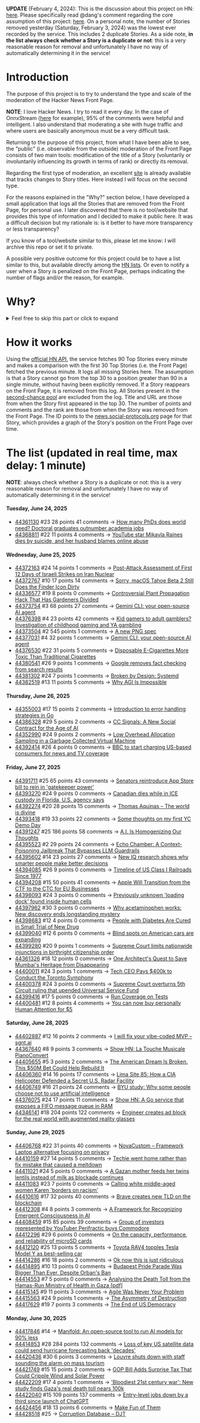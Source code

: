 **UPDATE** (February 4, 2024): This is the discussion about this project on HN: [here](https://news.ycombinator.com/item?id=39230513). Please specifically read @dang's comment regarding the core assumption of this project: [here](https://news.ycombinator.com/item?id=39231537). On a personal note, the number of Stories removed yesterday (Saturday, February 3, 2024) was the lowest ever recorded by the service. This includes 2 duplicate Stories. As a side note, **in the list always check whether a Story is a duplicate or not**: this is a very reasonable reason for removal and unfortunately I have no way of automatically determining it in the service!

# Introduction

The purpose of this project is to try to understand the type and scale of the moderation of the Hacker News Front Page.

**NOTE**: I love Hacker News. I try to read it every day. In the case of OnnxStream ([here](https://news.ycombinator.com/item?id=37752632) for example), 95% of the comments were helpful and intelligent. I also understand that moderating a site with huge traffic and where users are basically anonymous must be a very difficult task.

Returning to the purpose of this project, from what I have been able to see, the "public" (i.e. observable from the outside) moderation of the Front Page consists of two main tools: modification of the title of a Story (voluntarily or involuntarily influencing its growth in terms of rank) or directly its removal.

Regarding the first type of moderation, an excellent [site](https://hackernewstitles.netlify.app/) is already available that tracks changes to Story titles. Here instead I will focus on the second type.

For the reasons explained in the "Why?" section below, I have developed a small application that logs all the Stories that are removed from the Front Page, for personal use. I later discovered that there is no tool/website that provides this type of information and I decided to make it public here. It was a difficult decision but my rationale is: is it better to have more transparency or less transparency?

If you know of a tool/website similar to this, please let me know: I will archive this repo or set it to private.

A possible very positive outcome for this project could be to have a list similar to this, but available directly among the [HN lists](https://news.ycombinator.com/lists). Or even to notify a user when a Story is penalized on the Front Page, perhaps indicating the number of flags and/or the reason, for example.

# Why?

<details>
<summary>Feel free to skip this part or click to expand</summary>

A friend of mine posted two Stories on Hacker News related to OnnxStream (31 days apart), the first related to SDXL Turbo support and the second related to TinyLlama and Mistral 7B support.

In the case of the [first](https://news.ycombinator.com/item?id=38646969), the Story was among the first on the Front Page, until its title was changed from "Stable Diffusion Turbo on a Raspberry Pi Zero 2 generates an image in 29 minutes" to "OnnxStream: Stable Diffusion XL 1.0 Base on a Raspberry Pi Zero 2". This effectively "killed" the Story. One user pointed out that the new title didn't reflect the spirit of the Story (thanks @practice9).

In the case of the [second](https://news.ycombinator.com/item?id=38991145), the Story was in third place on the Front Page, less than an hour after the submission. In this case it was simply removed from the Front Page.

Having discovered this, perplexed, I sent an email to the moderator. @dang, who was very kind and quick in his response, explained to me that the Story had been flagged by users even without being explicitly [flagged], and that he could therefore only hypothesize the causes of the flag. His hypothesis was that (some?) users might be fed up with news related to LLMs.

While I have no reason to doubt Daniel's good faith, it's hard to believe that HN users would be tired of LLM-related news.

So I decided to develop a small console application to determine the frequency of this phenomenon (actually I was also motivated by the prospect of writing some C# code, after more than 2 years of complete abstinence). I subsequently discovered that there were no tools/websites that monitored this specific phenomenon and I therefore decided to make it public here.

</details>

# How it works

Using the [official HN API](https://github.com/HackerNews/API), the service fetches 90 Top Stories every minute and makes a comparison with the first 30 Top Stories (i.e. the Front Page) fetched the previous minute. It logs all missing Stories here. The assumption is that a Story cannot go from the top 30 to a position greater than 90 in a single minute, without having been explicitly removed. If a Story reappears on the Front Page, it is removed from this log. All Stories present in the [second-chance pool](https://news.ycombinator.com/pool) are excluded from the log. Title and URL are those from when the Story first appeared in the top 30. The number of points and comments and the rank are those from when the Story was removed from the Front Page. The ID points to the [news.social-protocols.org](https://news.social-protocols.org) page for that Story, which provides a graph of the Story's position on the Front Page over time.

# The list (updated in real time, max delay: 1 minute)

**NOTE**: always check whether a Story is a duplicate or not: this is a very reasonable reason for removal and unfortunately I have no way of automatically determining it in the service!

#### **Tuesday, June 24, 2025**
<!-- HN:44361130:start -->
* [44361130](https://news.social-protocols.org/stats?id=44361130) #23 28 points 41 comments -> [How many PhDs does world need? Doctoral graduates outnumber academia jobs](https://www.nature.com/articles/d41586-025-01855-w)<!-- HN:44361130:end --><!-- HN:44368811:start -->
* [44368811](https://news.social-protocols.org/stats?id=44368811) #22 11 points 4 comments -> [YouTube star Mikayla Raines dies by suicide, and her husband blames online abuse](https://www.nbcnews.com/news/obituaries/youtube-star-mikayla-raines-dies-suicide-29-husband-blames-online-abus-rcna214720)<!-- HN:44368811:end -->
#### **Wednesday, June 25, 2025**
<!-- HN:44372163:start -->
* [44372163](https://news.social-protocols.org/stats?id=44372163) #24 14 points 1 comments -> [Post-Attack Assessment of First 12 Days of Israeli Strikes on Iran Nuclear](https://isis-online.org/isis-reports/post-attack-assessment-of-the-first-12-days-of-israeli-strikes-on-iranian-nuclear-facilities)<!-- HN:44372163:end --><!-- HN:44372767:start -->
* [44372767](https://news.social-protocols.org/stats?id=44372767) #10 17 points 14 comments -> [Sorry, macOS Tahoe Beta 2 Still Does the Finder Icon Dirty](https://512pixels.net/2025/06/finder-icon-fixed/)<!-- HN:44372767:end --><!-- HN:44336577:start -->
* [44336577](https://news.social-protocols.org/stats?id=44336577) #19 8 points 0 comments -> [Controversial Plant Propagation Hack That Has Gardeners Divided](https://www.bhg.com/what-is-proplifting-11753036)<!-- HN:44336577:end --><!-- HN:44373754:start -->
* [44373754](https://news.social-protocols.org/stats?id=44373754) #3 68 points 27 comments -> [Gemini CLI: your open-source AI agent](https://blog.google/technology/developers/introducing-gemini-cli/)<!-- HN:44373754:end --><!-- HN:44376398:start -->
* [44376398](https://news.social-protocols.org/stats?id=44376398) #4 23 points 42 comments -> [Kid gamers to adult gamblers? Investigation of childhood gaming and YA gambling](https://www.tandfonline.com/doi/full/10.1080/14459795.2025.2488867)<!-- HN:44376398:end --><!-- HN:44373504:start -->
* [44373504](https://news.social-protocols.org/stats?id=44373504) #2 545 points 1 comments -> [A new PNG spec](https://www.programmax.net/articles/png-is-back/)<!-- HN:44373504:end --><!-- HN:44377031:start -->
* [44377031](https://news.social-protocols.org/stats?id=44377031) #4 32 points 1 comments -> [Gemini CLI: your open-source AI agent](https://blog.google/technology/developers/introducing-gemini-cli-open-source-ai-agent/)<!-- HN:44377031:end --><!-- HN:44376530:start -->
* [44376530](https://news.social-protocols.org/stats?id=44376530) #22 31 points 5 comments -> [Disposable E-Cigarettes More Toxic Than Traditional Cigarettes](https://www.ucdavis.edu/news/disposable-e-cigarettes-more-toxic-traditional-cigarettes)<!-- HN:44376530:end --><!-- HN:44380541:start -->
* [44380541](https://news.social-protocols.org/stats?id=44380541) #26 9 points 1 comments -> [Google removes fact checking from search results](https://developers.google.com/search/blog/2025/06/simplifying-search-results)<!-- HN:44380541:end --><!-- HN:44381302:start -->
* [44381302](https://news.social-protocols.org/stats?id=44381302) #24 7 points 1 comments -> [Broken by Design: Systemd](https://ewontfix.com/14/)<!-- HN:44381302:end --><!-- HN:44382519:start -->
* [44382519](https://news.social-protocols.org/stats?id=44382519) #13 11 points 5 comments -> [Why AGI Is Impossible](https://claude.ai/public/artifacts/445500b7-bb6b-4bf3-be9a-0fa4ee64c790)<!-- HN:44382519:end -->
#### **Thursday, June 26, 2025**
<!-- HN:44355003:start -->
* [44355003](https://news.social-protocols.org/stats?id=44355003) #17 15 points 2 comments -> [Introduction to error handling strategies in Go](https://go-monk.beehiiv.com/p/error-handling)<!-- HN:44355003:end --><!-- HN:44386328:start -->
* [44386328](https://news.social-protocols.org/stats?id=44386328) #29 5 points 2 comments -> [CC Signals: A New Social Contract for the Age of AI](https://creativecommons.org/2025/06/25/introducing-cc-signals-a-new-social-contract-for-the-age-of-ai/)<!-- HN:44386328:end --><!-- HN:44352990:start -->
* [44352990](https://news.social-protocols.org/stats?id=44352990) #24 9 points 2 comments -> [Low Overhead Allocation Sampling in a Garbage Collected Virtual Machine](https://arxiv.org/abs/2506.16883)<!-- HN:44352990:end --><!-- HN:44392414:start -->
* [44392414](https://news.social-protocols.org/stats?id=44392414) #26 4 points 0 comments -> [BBC to start charging US-based consumers for news and TV coverage](https://www.theguardian.com/media/2025/jun/26/bbc-usa-paid-subscription-news)<!-- HN:44392414:end -->
#### **Friday, June 27, 2025**
<!-- HN:44391711:start -->
* [44391711](https://news.social-protocols.org/stats?id=44391711) #25 65 points 43 comments -> [Senators reintroduce App Store bill to rein in 'gatekeeper power'](https://9to5mac.com/2025/06/25/senators-reintroduce-app-store-bill-to-rein-in-gatekeeper-power-in-the-app-economy/)<!-- HN:44391711:end --><!-- HN:44393270:start -->
* [44393270](https://news.social-protocols.org/stats?id=44393270) #24 9 points 0 comments -> [Canadian dies while in ICE custody in Florida, U.S. agency says](https://www.cbc.ca/lite/story/1.7571876)<!-- HN:44393270:end --><!-- HN:44392274:start -->
* [44392274](https://news.social-protocols.org/stats?id=44392274) #20 28 points 15 comments -> [Thomas Aquinas – The world is divine](https://ralphammer.com/thomas-aquinas-the-world-is-divine/)<!-- HN:44392274:end --><!-- HN:44393418:start -->
* [44393418](https://news.social-protocols.org/stats?id=44393418) #19 33 points 22 comments -> [Some thoughts on my first YC Demo Day](https://billchambers.me/articles/yc-demo-day-spring-25/)<!-- HN:44393418:end --><!-- HN:44391247:start -->
* [44391247](https://news.social-protocols.org/stats?id=44391247) #25 186 points 58 comments -> [A.I. Is Homogenizing Our Thoughts](https://www.newyorker.com/culture/infinite-scroll/ai-is-homogenizing-our-thoughts)<!-- HN:44391247:end --><!-- HN:44395523:start -->
* [44395523](https://news.social-protocols.org/stats?id=44395523) #2 29 points 24 comments -> [Echo Chamber: A Context-Poisoning Jailbreak That Bypasses LLM Guardrails](https://neuraltrust.ai/blog/echo-chamber-context-poisoning-jailbreak)<!-- HN:44395523:end --><!-- HN:44395602:start -->
* [44395602](https://news.social-protocols.org/stats?id=44395602) #14 23 points 27 comments -> [New IQ research shows why smarter people make better decisions](https://phys.org/news/2025-06-iq-smarter-people-decisions.html)<!-- HN:44395602:end --><!-- HN:44394085:start -->
* [44394085](https://news.social-protocols.org/stats?id=44394085) #26 9 points 0 comments -> [Timeline of US Class I Railroads Since 1977](https://en.wikipedia.org/wiki/Timeline_of_Class_I_railroads_(1977%E2%80%93present))<!-- HN:44394085:end --><!-- HN:44394208:start -->
* [44394208](https://news.social-protocols.org/stats?id=44394208) #15 50 points 41 comments -> [Apple Will Transition from the CTF to the CTC for EU Businesses](https://developer.apple.com/news/?id=awedznci)<!-- HN:44394208:end --><!-- HN:44398093:start -->
* [44398093](https://news.social-protocols.org/stats?id=44398093) #24 3 points 0 comments -> [Previously unknown 'loading dock' found inside human cells](https://newatlas.com/biology/organelle-human-cells/)<!-- HN:44398093:end --><!-- HN:44397962:start -->
* [44397962](https://news.social-protocols.org/stats?id=44397962) #30 3 points 0 comments -> [Why acetaminophen works: New discovery ends longstanding mystery](https://medicalxpress.com/news/2025-06-acetaminophen-discovery-longstanding-mystery.html)<!-- HN:44397962:end --><!-- HN:44398683:start -->
* [44398683](https://news.social-protocols.org/stats?id=44398683) #12 4 points 0 comments -> [People with Diabetes Are Cured in Small Trial of New Drug](https://www.nytimes.com/2025/06/20/health/diabetes-cure-insulin-stem-cell.html)<!-- HN:44398683:end --><!-- HN:44399040:start -->
* [44399040](https://news.social-protocols.org/stats?id=44399040) #12 6 points 0 comments -> [Blind spots on American cars are expanding](https://usa.streetsblog.org/2025/06/26/study-americas-blind-spots-are-expanding)<!-- HN:44399040:end --><!-- HN:44399280:start -->
* [44399280](https://news.social-protocols.org/stats?id=44399280) #20 9 points 1 comments -> [Supreme Court limits nationwide injunctions in birthright citizenship order](https://www.npr.org/2025/06/27/nx-s1-5435786/scotus-birthright-citizenship-universal-injunctions)<!-- HN:44399280:end --><!-- HN:44361326:start -->
* [44361326](https://news.social-protocols.org/stats?id=44361326) #18 12 points 0 comments -> [One Architect's Quest to Save Mumbai's Heritage from Disappearing](https://www.bloomberg.com/news/features/2025-06-18/architect-abha-narain-lambah-on-conserving-gateway-of-india-mumbai-heritage)<!-- HN:44361326:end --><!-- HN:44400011:start -->
* [44400011](https://news.social-protocols.org/stats?id=44400011) #24 3 points 1 comments -> [Tech CEO Pays $400k to Conduct the Toronto Symphony](https://www.nytimes.com/2025/06/27/arts/music/mandle-cheung-toronto-symphony-mahler.html)<!-- HN:44400011:end --><!-- HN:44400378:start -->
* [44400378](https://news.social-protocols.org/stats?id=44400378) #24 3 points 0 comments -> [Supreme Court overturns 5th Circuit ruling that upended Universal Service Fund](https://arstechnica.com/tech-policy/2025/06/supreme-court-saves-universal-service-fund-rules-fcc-fee-is-not-illegal-tax/)<!-- HN:44400378:end --><!-- HN:44399416:start -->
* [44399416](https://news.social-protocols.org/stats?id=44399416) #17 5 points 0 comments -> [Run Coverage on Tests](https://hugovk.dev/blog/2025/run-coverage-on-tests/)<!-- HN:44399416:end --><!-- HN:44400481:start -->
* [44400481](https://news.social-protocols.org/stats?id=44400481) #12 8 points 4 comments -> [You can now buy personally Human Attention for $5](https://momentarily.online/)<!-- HN:44400481:end -->
#### **Saturday, June 28, 2025**<!-- HN:44402887:start -->
* [44402887](https://news.social-protocols.org/stats?id=44402887) #12 16 points 2 comments -> [I will fix your vibe-coded MVP – sgnt.ai](https://sgnt.ai/p/vibe-coded/)<!-- HN:44402887:end --><!-- HN:44367640:start -->
* [44367640](https://news.social-protocols.org/stats?id=44367640) #8 9 points 3 comments -> [Show HN: La Touche Musicale PianoConvert](https://latouchemusicale.com/en/apps/pianoconvert/)<!-- HN:44367640:end --><!-- HN:44405655:start -->
* [44405655](https://news.social-protocols.org/stats?id=44405655) #5 3 points 2 comments -> [The American Dream Is Broken. This $50M Bet Could Help Rebuild It](https://denver-frederick.com/2025/06/24/the-american-dream-is-broken-this-50-million-bet-could-help-rebuild-it/)<!-- HN:44405655:end --><!-- HN:44406360:start -->
* [44406360](https://news.social-protocols.org/stats?id=44406360) #14 16 points 17 comments -> [Lima Site 85: How a CIA Helicopter Defended a Secret U.S. Radar Facility](https://www.aviacionline.com/lima-site-85-how-a-cia-helicopter-defended-a-secret-us-radar-facility)<!-- HN:44406360:end --><!-- HN:44406749:start -->
* [44406749](https://news.social-protocols.org/stats?id=44406749) #16 21 points 24 comments -> [BYU study: Why some people choose not to use artificial intelligence](https://news.byu.edu/intellect/byu-study-finds-the-real-reasons-why-some-people-choose-not-to-use-artificial-intelligence)<!-- HN:44406749:end --><!-- HN:44376075:start -->
* [44376075](https://news.social-protocols.org/stats?id=44376075) #24 17 points 11 comments -> [Show HN: A Go service that exposes a FIFO message queue in RAM](https://github.com/raiyanyahya/zapq)<!-- HN:44376075:end --><!-- HN:44346141:start -->
* [44346141](https://news.social-protocols.org/stats?id=44346141) #18 204 points 122 comments -> [Engineer creates ad block for the real world with augmented reality glasses](https://www.tomshardware.com/maker-stem/engineer-creates-ad-block-for-the-real-world-with-augmented-reality-glasses-no-more-products-or-branding-in-your-everyday-life)<!-- HN:44346141:end -->
#### **Sunday, June 29, 2025**
<!-- HN:44406768:start -->
* [44406768](https://news.social-protocols.org/stats?id=44406768) #22 31 points 40 comments -> [NovaCustom – Framework Laptop alternative focusing on privacy](https://novacustom.com/)<!-- HN:44406768:end --><!-- HN:44410159:start -->
* [44410159](https://news.social-protocols.org/stats?id=44410159) #27 14 points 5 comments -> [Techie went home rather than fix mistake that caused a meltdown](https://www.theregister.com/2025/06/23/who_me/)<!-- HN:44410159:end --><!-- HN:44411021:start -->
* [44411021](https://news.social-protocols.org/stats?id=44411021) #24 5 points 0 comments -> [A Gazan mother feeds her twins lentils instead of milk as blockade continues](https://truthforge.substack.com/p/a-gazan-mother-feeds-her-twins-lentils)<!-- HN:44411021:end --><!-- HN:44411083:start -->
* [44411083](https://news.social-protocols.org/stats?id=44411083) #23 7 points 0 comments -> [Calling white middle-aged women Karen 'borders on racism'](https://www.thetimes.com/uk/law/article/calling-white-middle-aged-women-karen-borders-on-racism-b6wccb9g6)<!-- HN:44411083:end --><!-- HN:44410616:start -->
* [44410616](https://news.social-protocols.org/stats?id=44410616) #17 32 points 40 comments -> [Brave creates new TLD on the blockchain](https://brave.com/blog/brave-tld/)<!-- HN:44410616:end --><!-- HN:44412308:start -->
* [44412308](https://news.social-protocols.org/stats?id=44412308) #4 8 points 3 comments -> [A Framework for Recognizing Emergent Consciousness in AI](https://habr.com/en/articles/922894/)<!-- HN:44412308:end --><!-- HN:44408459:start -->
* [44408459](https://news.social-protocols.org/stats?id=44408459) #15 85 points 39 comments -> [Group of investors represented by YouTuber Perifractic buys Commodore](https://www.amiga-news.de/en/news/AN-2025-06-00123-EN.html)<!-- HN:44408459:end --><!-- HN:44412296:start -->
* [44412296](https://news.social-protocols.org/stats?id=44412296) #29 6 points 0 comments -> [On the capacity, performance, and reliability of microSD cards](https://www.bahjeez.com/the-great-microsd-card-survey/)<!-- HN:44412296:end --><!-- HN:44412120:start -->
* [44412120](https://news.social-protocols.org/stats?id=44412120) #25 13 points 5 comments -> [Toyota RAV4 topples Tesla Model Y as best-selling car](https://www.carexpert.com.au/car-news/toyota-rav4-topples-tesla-model-y-as-worlds-best-selling-car)<!-- HN:44412120:end --><!-- HN:44414286:start -->
* [44414286](https://news.social-protocols.org/stats?id=44414286) #16 18 points 2 comments -> [Ok now this is just ridiculous](https://mastodon.social/@czeins/114739403773350112)<!-- HN:44414286:end --><!-- HN:44414895:start -->
* [44414895](https://news.social-protocols.org/stats?id=44414895) #10 13 points 0 comments -> [Budapest Pride Parade Was Bigger Than Ever, Despite Orban's Ban](https://www.nytimes.com/2025/06/28/world/europe/hungary-orban-gay-pride.html)<!-- HN:44414895:end --><!-- HN:44414553:start -->
* [44414553](https://news.social-protocols.org/stats?id=44414553) #7 5 points 0 comments -> [Analysing the Death Toll from the Hamas-Run Ministry of Health in Gaza [pdf]](https://henryjacksonsociety.org/wp-content/uploads/2024/12/HJS-Questionable-Counting-%E2%80%93-Hamas-Report-web-v2.pdf)<!-- HN:44414553:end --><!-- HN:44415145:start -->
* [44415145](https://news.social-protocols.org/stats?id=44415145) #9 11 points 3 comments -> [Agile Was Never Your Problem](https://thecynical.dev/posts/agile-was-never-your-problem/)<!-- HN:44415145:end --><!-- HN:44415563:start -->
* [44415563](https://news.social-protocols.org/stats?id=44415563) #24 9 points 1 comments -> [The Asymmetry of Destruction](https://passingtime.substack.com/p/the-asymmetry-of-destruction)<!-- HN:44415563:end --><!-- HN:44417629:start -->
* [44417629](https://news.social-protocols.org/stats?id=44417629) #19 7 points 3 comments -> [The End of US Democracy](https://crookedtimber.org/2025/06/29/the-end-of-us-democracy/)<!-- HN:44417629:end -->
#### **Monday, June 30, 2025**
<!-- HN:44417846:start -->
* [44417846](https://news.social-protocols.org/stats?id=44417846) #14 -> [Manifold: An open-source tool to run AI models for 90% less](https://github.com/Esrbwt1/manifold)<!-- HN:44417846:end --><!-- HN:44414853:start -->
* [44414853](https://news.social-protocols.org/stats?id=44414853) #28 284 points 132 comments -> [Loss of key US satellite data could send hurricane forecasting back 'decades'](https://www.theguardian.com/us-news/2025/jun/28/noaa-cuts-hurricane-forecasting-climate)<!-- HN:44414853:end --><!-- HN:44420436:start -->
* [44420436](https://news.social-protocols.org/stats?id=44420436) #30 6 points 3 comments -> [Louvre shuts down with staff sounding the alarm on mass tourism](https://www.washingtonpost.com/world/2025/06/16/louvre-museum-paris-closed-lines-delay/2b303a16-4a9f-11f0-8fff-262d6ec54ab9_story.html)<!-- HN:44420436:end --><!-- HN:44421749:start -->
* [44421749](https://news.social-protocols.org/stats?id=44421749) #15 15 points 2 comments -> [GOP Bill Adds Surprise Tax That Could Cripple Wind and Solar Power](https://www.nytimes.com/2025/06/29/climate/gop-bill-adds-surprise-tax-that-could-cripple-wind-and-solar-power.html)<!-- HN:44421749:end --><!-- HN:44422209:start -->
* [44422209](https://news.social-protocols.org/stats?id=44422209) #17 4 points 1 comments -> ['Bloodiest 21st century war': New study finds Gaza's real death toll nears 100k](https://thecradle.co/articles-id/31631)<!-- HN:44422209:end --><!-- HN:44422040:start -->
* [44422040](https://news.social-protocols.org/stats?id=44422040) #15 109 points 137 comments -> [Entry-level jobs down by a third since launch of ChatGPT](https://www.personneltoday.com/hr/fall-in-entry-level-jobs-linked-to-rise-of-ai-tools/)<!-- HN:44422040:end --><!-- HN:44424456:start -->
* [44424456](https://news.social-protocols.org/stats?id=44424456) #18 13 points 6 comments -> [Make Fun of Them](https://www.wheresyoured.at/make-fun-of-them/)<!-- HN:44424456:end --><!-- HN:44428518:start -->
* [44428518](https://news.social-protocols.org/stats?id=44428518) #25 -> [Corruption Database – DJT](https://github.com/codeddarkness/taco_pardons)<!-- HN:44428518:end -->